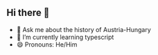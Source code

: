 ## Hi there 👋
- 💬 Ask me about the history of Austria-Hungary
- 🌱 I’m currently learning typescript
- 😄 Pronouns: He/Him

<!--
**ryanz222/ryanz222** is a ✨ _special_ ✨ repository because its `README.md` (this file) appears on your GitHub profile.

Here are some ideas to get you started:

- 🔭 I’m currently working on ...

- 👯 I’m looking to collaborate on ...
- 🤔 I’m looking for help with ...

- ⚡ Fun fact: ...
-->
